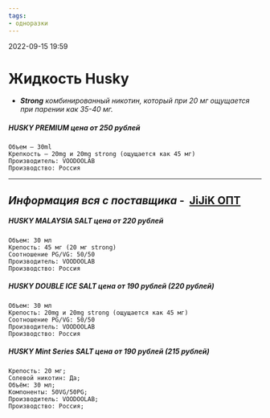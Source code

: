 ```yaml
---
tags:
- одноразки
---
```


2022-09-15
19:59

# Жидкость Husky
- ***Strong*** *комбинированный никотин, который при 20 мг ощущается при парении как 35-40 мг.*

##### **HUSKY PREMIUM** цена от 250 рублей

	Объем – 30ml
	Крепкость – 20mg и 20mg strong (ощущается как 45 мг)
	Производитель: VOODOOLAB  
	Производство: Россия

___

## *Информация вся с поставщика* -  **[JiJiK ОПТ](https://wikkeo.com/store/JiJijkOpt)**

##### **HUSKY MALAYSIA SALT** цена от 220 рублей

	Объем: 30 мл  
	Крепость: 45 мг (20 мг strong)
	Соотношение PG/VG: 50/50  
	Производитель: VOODOOLAB  
	Производство: Россия

##### **HUSKY DOUBLE ICE** SALT цена от 190 рублей (220 рублей)

	Объем: 30 мл  
	Крепость: 20mg и 20mg strong (ощущается как 45 мг)
	Соотношение PG/VG: 50/50  
	Производитель: VOODOOLAB  
	Производство: Россия

##### **HUSKY Mint Series SALT** цена от 190 рублей (215 рублей)

	Крепость: 20 мг;  
	Солевой никотин: Да;  
	Объём: 30 мл;  
	Компоненты: 50VG/50PG;  
	Производитель: VOODOOLAB;  
	Производство: Россия;
 